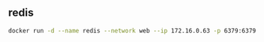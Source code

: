 ##  redis

```sh
docker run -d --name redis --network web --ip 172.16.0.63 -p 6379:6379 --restart always redis:alpine
```